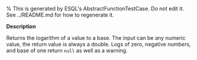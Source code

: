 % This is generated by ESQL's AbstractFunctionTestCase. Do not edit it. See ../README.md for how to regenerate it.

**Description**

Returns the logarithm of a value to a base. The input can be any numeric value, the return value is always a double.  Logs of zero, negative numbers, and base of one return `null` as well as a warning.

